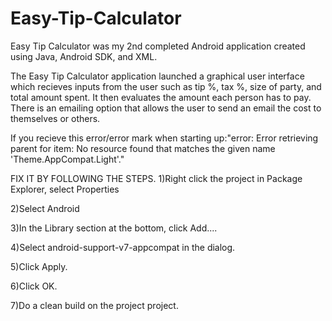 # Easy-Tip-Calculator

Easy Tip Calculator was my 2nd completed Android application created using Java, Android SDK, and XML. 

The Easy Tip Calculator application launched a graphical user interface which recieves inputs from the user such as tip %, tax %, size of party, and total amount spent. It then evaluates the amount each person has to pay. There is an emailing option that allows the user to send an email the cost to themselves or others.



If you recieve this error/error mark when starting up:"error: Error retrieving parent for item: No resource found that matches the given name 'Theme.AppCompat.Light'." 


FIX IT BY FOLLOWING THE STEPS.
1)Right click the project in Package Explorer, select Properties

2)Select Android

3)In the Library section at the bottom, click Add....

4)Select android-support-v7-appcompat in the dialog.

5)Click Apply.

6)Click OK.

7)Do a clean build on the project project.
